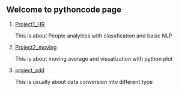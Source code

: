## Welcome to pythoncode page

1. [Project1_HR](https://github.com/tododata101/tododata101.github.io/tree/master/pythoncode/Project1_HR) 

   This is about People analyitics with classfication and basic NLP
   
  
2. [Project2_moving](https://github.com/tododata101/tododata101.github.io/blob/master/pythoncode/Project2_moving)
    
   This is about moving average and visualization with python plot
   
    
3. [project_add](https://github.com/tododata101/tododata101.github.io/blob/master/pythoncode/project_add)

   This is usually about data conversion into different type 
